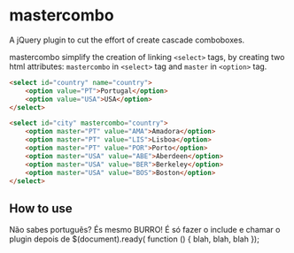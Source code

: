 # mastercombo

A jQuery plugin to cut the effort of create cascade comboboxes.

mastercombo simplify the creation of linking ``<select>`` tags, by creating two html attributes: ``mastercombo`` in ``<select>`` tag and ``master`` in ``<option>`` tag.

```html
<select id="country" name="country">
    <option value="PT">Portugal</option>
    <option value="USA">USA</option>
</select>

<select id="city" mastercombo="country">
    <option master="PT" value="AMA">Amadora</option>
    <option master="PT" value="LIS">Lisboa</option>
    <option master="PT" value="POR">Porto</option>
    <option master="USA" value="ABE">Aberdeen</option>
    <option master="USA" value="BER">Berkeley</option>
    <option master="USA" value="BOS">Boston</option>
</select>
```

## How to use

Não sabes português? És mesmo BURRO! É só fazer o include e chamar o plugin depois de $(document).ready( function () { blah, blah, blah }); 
